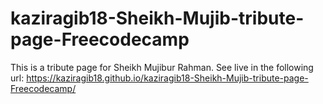 # kaziragib18-Sheikh-Mujib-tribute-page-Freecodecamp
This is a tribute page for Sheikh Mujibur Rahman.
See live in the following url: https://kaziragib18.github.io/kaziragib18-Sheikh-Mujib-tribute-page-Freecodecamp/
